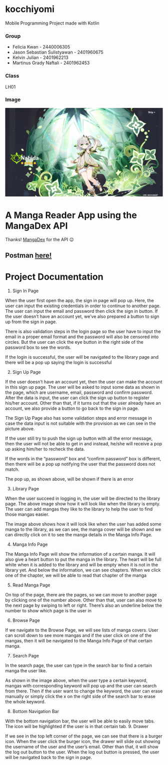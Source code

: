 # kocchiyomi
Mobile Programming Project made with Kotlin

### Group
- Felicia Kwan - 2440006305
- Jason Sebastian Sulistyawan - 2401960675
- Kelvin Julian - 2401962213
- Martinus Grady Naftali - 2401962453


### Class
LH01

### Image
![image](./images/image1.jpg)


# A Manga Reader App using the MangaDex API
Thanks! <a href='https://api.mangadex.org/docs/'>MangaDex</a> for the API 😉

## Postman <a href='https://app.getpostman.com/join-team?invite_code=b7f14b6a982de8934298486a70c55ce5&target_code=74ad2e0efa9109c3df227b61951511ac'>here!</a>

# Project Documentation

1.	Sign In Page
 
When the user first open the app, the sign in page will pop up. Here, the user can input the existing credentials in order to continue to another page. The user can input the email and password then click the sign in button. If the user doesn’t have an account yet, we’ve also prepared a button to sign up from the sign in page.

 
There is also validation steps in the login page so the user have to input the email in a proper email format and the password will also be censored into circles. But the user can click the eye button in the right side of the password box to see the words.

 
If the login is successful, the user will be navigated to the library page and there will be a pop up saying the login is successful

2.	Sign Up Page
 
If the user doesn’t have an account yet, then the user can make the account in this sign up page. The user will be asked to input some data as shown in the page, which are username, email, password and confirm password. After the data is input, the user can click the sign up button to register his/her account. Other than that, if it turns out that the user already have an account, we also provide a button to go back to the sign in page.
 

The Sign Up Page also has some validation steps and error message in case the data input is not suitable with the provision as we can see in the picture above. 
 
If the user still try to push the sign up button with all the error message, then the user will not be able to get in and instead, he/she will receive a pop up asking him/her to recheck the data.
 

If the words in the “password” box and “confirm password” box is different, then there will be a pop up notifying the user that the password does not match. 

 
The pop up, as shown above, will be shown if there is an error

3.	Library Page
 
When the user succeed in logging in, the user will be directed to the library page. The above image show how it will look like when the library is empty. The user can add mangas they like to the library to help the user to find those mangas easier. 
 
The image above shows how it will look like when the user has added some manga to the library, as we can see, the manga cover will be shown and we can directly click on it to see the manga details in the Manga Info Page. 

4.	Manga Info Page
 
The Manga Info Page will show the information of a certain manga. It will also give a heart button to put the manga in the library. The heart will be full white when it is added to the library and will be empty when it is not in the library yet. And below the information, we can see chapters. When we click one of the chapter, we will be able to read that chapter of the manga



5.	Read Manga Page
 
On top of the page, there are the pages, so we can move to another page by clicking one of the number above. Other than that, user can also move to the next page by swiping to left or right. There’s also an underline below the number to show which page is the user in

6.	Browse Page
 
If we navigate to the Browse Page, we will see lists of manga covers. User can scroll down to see more mangas and if the user click on one of the mangas, then it will be navigated to the Manga Info Page of that certain manga.

7.	Search Page
 
In the search page, the user can type in the search bar to find a certain manga the user like.
 
As shown in the image above, when the user type a certain keyword, mangas with corresponding keyword will pop up and the user can search from there. Then if the user want to change the keyword, the user can erase manually or simply click the x on the right side of the search bar to erase the whole keyword. 

8.	Bottom Navigation Bar
 
With the bottom navigation bar, the user will be able to easily move tabs. The icon will be highlighted if the user is in that certain tab.
9.	Drawer
 
 
If we see in the top left corner of the page, we can see that there is a burger icon. When the user click the burger icon, the drawer will slide out showing the username of the user and the user’s email. Other than that, it will show the log out button to the user. When the log out button is pressed, the user will be navigated back to the sign in page.
